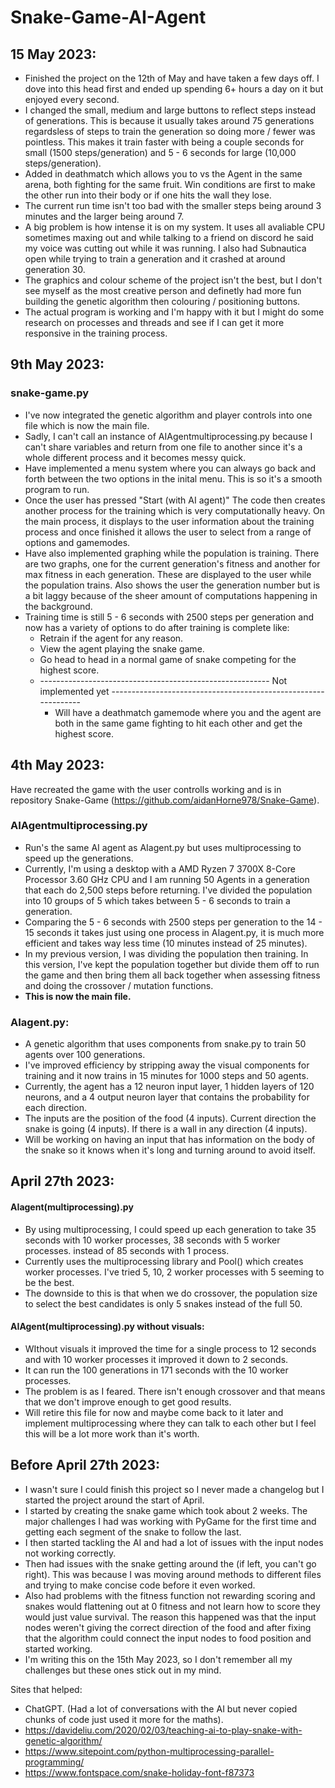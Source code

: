 # Snake-Game-AI-Agent

## 15 May 2023:
 - Finished the project on the 12th of May and have taken a few days off. I dove into this head first and ended up spending 6+ hours a day on it but enjoyed every second.
 - I changed the small, medium and large buttons to reflect steps instead of generations. This is because it usually takes around 75 generations regardsless of steps to train the generation so doing more / fewer was pointless. This makes it train faster with being a couple seconds for small (1500 steps/generation) and 5 - 6 seconds for large (10,000 steps/generation).
 - Added in deathmatch which allows you to vs the Agent in the same arena, both fighting for the same fruit. Win conditions are first to make the other run into their body or if one hits the wall they lose.
 - The current run time isn't too bad with the smaller steps being around 3 minutes and the larger being around 7.
 - A big problem is how intense it is on my system. It uses all avaliable CPU sometimes maxing out and while talking to a friend on discord he said my voice was cutting out while it was running. I also had Subnautica open while trying to train a generation and it crashed at around generation 30.
 - The graphics and colour scheme of the project isn't the best, but I don't see myself as the most creative person and definetly had more fun building the genetic algorithm then colouring / positioning buttons.
 - The actual program is working and I'm happy with it but I might do some research on processes and threads and see if I can get it more responsive in the training process.

## 9th May 2023:

### snake-game.py
 - I've now integrated the genetic algorithm and player controls into one file which is now the main file.
 - Sadly, I can't call an instance of AIAgentmultiprocessing.py because I can't share variables and return from one file to another since it's a whole different process and it becomes messy quick.
 - Have implemented a menu system where you can always go back and forth between the two options in the inital menu. This is so it's a smooth program to run.
 - Once the user has pressed "Start (with AI agent)" The code then creates another process for the training which is very computationally heavy. On the main process, it displays to the user information about the training process and once finished it allows the user to select from a range of options and gamemodes.
 - Have also implemented graphing while the population is training. There are two graphs, one for the current generation's fitness and another for max fitness in each generation. These are displayed to the user while the population trains. Also shows the user the generation number but is a bit laggy because of the sheer amount of computations happening in the background.
 - Training time is still 5 - 6 seconds with 2500 steps per generation and now has a variety of options to do after training is complete like:
     - Retrain if the agent for any reason.
     - View the agent playing the snake game.
     - Go head to head in a normal game of snake competing for the highest score.
     - --------------------------------------------------------- Not implemented yet ---------------------------------------------------------------
         * Will have a deathmatch gamemode where you and the agent are both in the same game fighting to hit each other and get the highest score.

## 4th May 2023:

Have recreated the game with the user controlls working and is in repository Snake-Game (https://github.com/aidanHorne978/Snake-Game).
      
### AIAgentmultiprocessing.py
 - Run's the same AI agent as AIagent.py but uses multiprocessing to speed up the generations.
 - Currently, I'm using a desktop with a AMD Ryzen 7 3700X 8-Core Processor 3.60 GHz CPU and I am running 50 Agents in a generation that each do 2,500 steps before returning. I've divided the population into 10 groups  of 5 which takes between 5 - 6 seconds to train a generation.
 - Comparing the 5 - 6 seconds with 2500 steps per generation to the 14 - 15 seconds it takes just using one process in AIagent.py, it is much more efficient and takes way less time (10 minutes instead of 25 minutes).
 - In my previous version, I was dividing the population then training. In this version, I've kept the population together but divide them off to run the game and then bring them all back together when assessing fitness and doing the crossover / mutation functions.
 - **This is now the main file.**

### AIagent.py:
 - A genetic algorithm that uses components from snake.py to train 50 agents over 100 generations. 
 - I've improved efficiency by stripping away the visual components for training and it now trains in 15 minutes for 1000 steps and 50 agents.
 - Currently, the agent has a 12 neuron input layer, 1 hidden layers of 120 neurons, and a 4 output neuron layer that contains the probability for each direction.
 - The inputs are the position of the food (4 inputs). Current direction the snake is going (4 inputs). If there is a wall in any direction (4 inputs).
 - Will be working on having an input that has information on the body of the snake so it knows when it's long and turning around to avoid itself.

      
## April 27th 2023:

#### AIagent(multiprocessing).py
 - By using multiprocessing, I could speed up each generation to take 35 seconds with 10 worker processes, 38 seconds with 5 worker processes. instead of 85 seconds with 1 process.
 - Currently uses the multiprocessing library and Pool() which creates worker processes. I've tried 5, 10, 2 worker processes with 5 seeming to be the best.
 - The downside to this is that when we do crossover, the population size to select the best candidates is only 5 snakes instead of the full 50.

#### AIAgent(multiprocessing).py without visuals:
 - WIthout visuals it improved the time for a single process to 12 seconds and with 10 worker processes it improved it down to 2 seconds.
 - It can run the 100 generations in 171 seconds with the 10 worker processes.
 - The problem is as I feared. There isn't enough crossover and that means that we don't improve enough to get good results.
 - Will retire this file for now and maybe come back to it later and implement multiprocessing where they can talk to each other but I feel this will be a lot more work than it's worth.

 ## Before April 27th 2023:
  - I wasn't sure I could finish this project so I never made a changelog but I started the project around the start of April.
  - I started by creating the snake game which took about 2 weeks. The major challenges I had was working with PyGame for the first time and getting each segment of the snake to follow the last.
  - I then started tackling the AI and had a lot of issues with the input nodes not working correctly.
  - Then had issues with the snake getting around the (if left, you can't go right). This was because I was moving around methods to different files and trying to make concise code before it even worked.
  - Also had problems with the fitness function not rewarding scoring and snakes would flattening out at 0 fitness and not learn how to score they would just value survival. The reason this happened was that the input nodes weren't giving the correct direction of the food and after fixing that the algorithm could connect the input nodes to food position and started working.
  - I'm writing this on the 15th May 2023, so I don't remember all my challenges but these ones stick out in my mind.

Sites that helped:
 - ChatGPT. (Had a lot of conversations with the AI but never copied chunks of code just used it more for the maths).
 - https://davideliu.com/2020/02/03/teaching-ai-to-play-snake-with-genetic-algorithm/
 - https://www.sitepoint.com/python-multiprocessing-parallel-programming/
 - https://www.fontspace.com/snake-holiday-font-f87373
